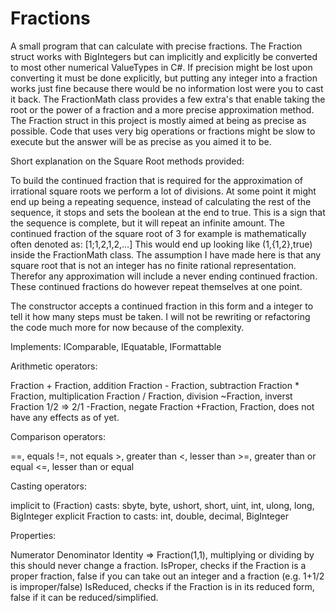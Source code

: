 # Fractions
A small program that can calculate with precise fractions.
The Fraction struct works with BigIntegers but can implicitly and explicitly be converted to most other numerical ValueTypes in C#.
If precision might be lost upon converting it must be done explicitly, but putting any integer into a fraction works just fine because there would be no information lost were you to cast it back.
The FractionMath class provides a few extra's that enable taking the root or the power of a fraction and a more precise approximation method.
The Fraction struct in this project is mostly aimed at being as precise as possible.
Code that uses very big operations or fractions might be slow to execute but the answer will be as precise as you aimed it to be.

Short explanation on the Square Root methods provided:

To build the continued fraction that is required for the approximation of irrational square roots we perform a lot of divisions.
At some point it might end up being a repeating sequence, instead of calculating the rest of the sequence, it stops and sets the boolean at the end to true.
This is a sign that the sequence is complete, but it will repeat an infinite amount.
The continued fraction of the square root of 3 for example is mathematically often denoted as: [1;1,2,1,2,…]
This would end up looking like (1,{1,2},true) inside the FractionMath class.
The assumption I have made here is that any square root that is not an integer has no finite rational representation.
Therefor any approximation will include a never ending continued fraction.
These continued fractions do however repeat themselves at one point.

The constructor accepts a continued fraction in this form and a integer to tell it how many steps must be taken.
I will not be rewriting or refactoring the code much more for now because of the complexity.

Implements: IComparable<Fraction>, IEquatable<Fraction>, IFormattable

Arithmetic operators:

Fraction + Fraction, addition
Fraction - Fraction, subtraction
Fraction * Fraction, multiplication
Fraction / Fraction, division
~Fraction, inverst Fraction 1/2 => 2/1
-Fraction, negate Fraction
+Fraction, Fraction, does not have any effects as of yet.

Comparison operators:

==, equals
!=, not equals
\>, greater than
\<, lesser than
\>=, greater than or equal
\<=, lesser than or equal

Casting operators:

implicit to (Fraction) casts: sbyte, byte, ushort, short, uint, int, ulong, long, BigInteger
explicit Fraction to casts: int, double, decimal, BigInteger

Properties:

Numerator
Denominator
Identity => Fraction(1,1), multiplying or dividing by this should never change a fraction.
IsProper, checks if the Fraction is a proper fraction, false if you can take out an integer and a fraction (e.g. 1+1/2 is improper/false)
IsReduced, checks if the Fraction is in its reduced form, false if it can be reduced/simplified.



